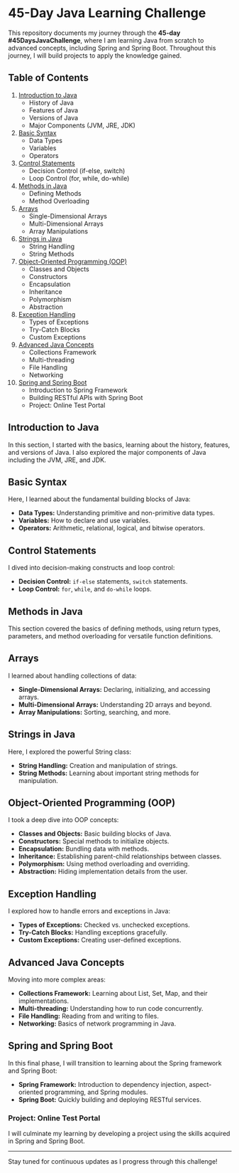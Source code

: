 # 45-Day Java Learning Challenge

This repository documents my journey through the **45-day #45DaysJavaChallenge**, where I am learning Java from scratch to advanced concepts, including Spring and Spring Boot. Throughout this journey, I will build projects to apply the knowledge gained.

## Table of Contents

1. [Introduction to Java](#introduction-to-java)
    - History of Java
    - Features of Java
    - Versions of Java
    - Major Components (JVM, JRE, JDK)
2. [Basic Syntax](#basic-syntax)
    - Data Types
    - Variables
    - Operators
3. [Control Statements](#control-statements)
    - Decision Control (if-else, switch)
    - Loop Control (for, while, do-while)
4. [Methods in Java](#methods-in-java)
    - Defining Methods
    - Method Overloading
5. [Arrays](#arrays)
    - Single-Dimensional Arrays
    - Multi-Dimensional Arrays
    - Array Manipulations
6. [Strings in Java](#strings-in-java)
    - String Handling
    - String Methods
7. [Object-Oriented Programming (OOP)](#object-oriented-programming-oop)
    - Classes and Objects
    - Constructors
    - Encapsulation
    - Inheritance
    - Polymorphism
    - Abstraction
8. [Exception Handling](#exception-handling)
    - Types of Exceptions
    - Try-Catch Blocks
    - Custom Exceptions
9. [Advanced Java Concepts](#advanced-java-concepts)
    - Collections Framework
    - Multi-threading
    - File Handling
    - Networking
10. [Spring and Spring Boot](#spring-and-spring-boot)
    - Introduction to Spring Framework
    - Building RESTful APIs with Spring Boot
    - Project: Online Test Portal

## Introduction to Java

In this section, I started with the basics, learning about the history, features, and versions of Java. I also explored the major components of Java including the JVM, JRE, and JDK.

## Basic Syntax

Here, I learned about the fundamental building blocks of Java:
- **Data Types:** Understanding primitive and non-primitive data types.
- **Variables:** How to declare and use variables.
- **Operators:** Arithmetic, relational, logical, and bitwise operators.

## Control Statements

I dived into decision-making constructs and loop control:
- **Decision Control:** `if-else` statements, `switch` statements.
- **Loop Control:** `for`, `while`, and `do-while` loops.

## Methods in Java

This section covered the basics of defining methods, using return types, parameters, and method overloading for versatile function definitions.

## Arrays

I learned about handling collections of data:
- **Single-Dimensional Arrays:** Declaring, initializing, and accessing arrays.
- **Multi-Dimensional Arrays:** Understanding 2D arrays and beyond.
- **Array Manipulations:** Sorting, searching, and more.

## Strings in Java

Here, I explored the powerful String class:
- **String Handling:** Creation and manipulation of strings.
- **String Methods:** Learning about important string methods for manipulation.

## Object-Oriented Programming (OOP)

I took a deep dive into OOP concepts:
- **Classes and Objects:** Basic building blocks of Java.
- **Constructors:** Special methods to initialize objects.
- **Encapsulation:** Bundling data with methods.
- **Inheritance:** Establishing parent-child relationships between classes.
- **Polymorphism:** Using method overloading and overriding.
- **Abstraction:** Hiding implementation details from the user.

## Exception Handling

I explored how to handle errors and exceptions in Java:
- **Types of Exceptions:** Checked vs. unchecked exceptions.
- **Try-Catch Blocks:** Handling exceptions gracefully.
- **Custom Exceptions:** Creating user-defined exceptions.

## Advanced Java Concepts

Moving into more complex areas:
- **Collections Framework:** Learning about List, Set, Map, and their implementations.
- **Multi-threading:** Understanding how to run code concurrently.
- **File Handling:** Reading from and writing to files.
- **Networking:** Basics of network programming in Java.

## Spring and Spring Boot

In this final phase, I will transition to learning about the Spring framework and Spring Boot:
- **Spring Framework:** Introduction to dependency injection, aspect-oriented programming, and Spring modules.
- **Spring Boot:** Quickly building and deploying RESTful services.

### Project: Online Test Portal

I will culminate my learning by developing a project using the skills acquired in Spring and Spring Boot.

---

Stay tuned for continuous updates as I progress through this challenge!
